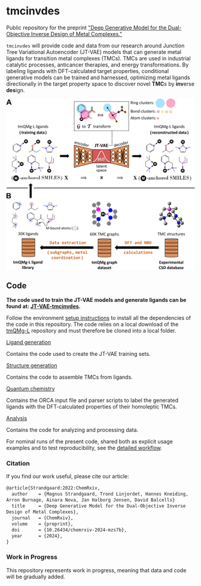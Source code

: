 # tmcinvdes

Public repository for the preprint ["Deep Generative Model for the Dual-Objective Inverse Design of Metal Complexes."](https://doi.org/10.26434/chemrxiv-2024-mzs7b)

`tmcinvdes` will provide code and data from our research around Junction Tree Variational Autoencoder (JT-VAE) models that can generate metal ligands for transition metal complexes (TMCs). TMCs are used in industrial catalytic processes, anticancer therapies, and energy transformations. By labeling ligands with DFT-calculated target properties, conditional generative models can be trained and harnessed, optimizing metal ligands directionally in the target property space to discover novel **TMC**s by **inv**erse **des**ign.

<img align="center" src="concept_overview.png" alt="Inverse Design of Metal Complexes" width="800"/>

## Code

**The code used to train the JT-VAE models and generate ligands can be found at: [JT-VAE-tmcinvdes](https://github.com/Strandgaard96/JT-VAE-tmcinvdes).**

Follow the environment [setup instructions](/environment/README.md) to install all the dependencies of the code in this repository.
The code relies on a local download of the [tmQMg-L](https://github.com/hkneiding/tmQMg-L.git) repository and must therefore be cloned into a local folder.

[Ligand generation](/tmcinvdes/ligand_generation)

Contains the code used to create the JT-VAE training sets.

[Structure generation](/tmcinvdes/structure_generation)

Contains the code to assemble TMCs from ligands.

[Quantum chemistry](/tmcinvdes/quantum_chemistry)

Contains the ORCA input file and parser scripts to label the generated ligands with the DFT-calculated properties of their homoleptic TMCs.

[Analysis](/tmcinvdes/analysis)

Contains the code for analyzing and processing data.

For nominal runs of the present code, shared both as explicit usage examples and to test reproducibility, see the [detailed workflow](DETAILS.md).

### Citation

If you find our work useful, please cite our article:

```
@article{Strandgaard:2022:ChemRxiv,
  author    = {Magnus Strandgaard, Trond Linjordet, Hannes Kneiding, Arron Burnage, Ainara Nova, Jan Halborg Jensen, David Balcells}
  title     = {Deep Generative Model for the Dual-Objective Inverse Design of Metal Complexes},
  journal   = {ChemRxiv},
  volume    = {preprint},
  doi       = {10.26434/chemrxiv-2024-mzs7b},
  year      = {2024},
}
```

### Work in Progress

This repository represents work in progress, meaning that data and code will be gradually added.
